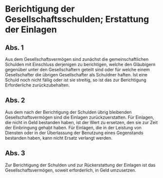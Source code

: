 # Berichtigung der Gesellschaftsschulden; Erstattung der Einlagen



## Abs. 1

 Aus dem Gesellschaftsvermögen sind zunächst die gemeinschaftlichen Schulden mit Einschluss derjenigen zu berichtigen, welche den Gläubigern gegenüber unter den Gesellschaftern geteilt sind oder für welche einem Gesellschafter die übrigen Gesellschafter als Schuldner haften. Ist eine Schuld noch nicht fällig oder ist sie streitig, so ist das zur Berichtigung Erforderliche zurückzubehalten.

## Abs. 2

 Aus dem nach der Berichtigung der Schulden übrig bleibenden Gesellschaftsvermögen sind die Einlagen zurückzuerstatten. Für Einlagen, die nicht in Geld bestanden haben, ist der Wert zu ersetzen, den sie zur Zeit der Einbringung gehabt haben. Für Einlagen, die in der Leistung von Diensten oder in der Überlassung der Benutzung eines Gegenstands bestanden haben, kann nicht Ersatz verlangt werden.

## Abs. 3

 Zur Berichtigung der Schulden und zur Rückerstattung der Einlagen ist das Gesellschaftsvermögen, soweit erforderlich, in Geld umzusetzen. 

